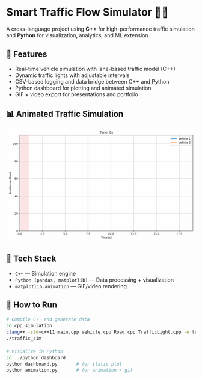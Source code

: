 # Smart Traffic Flow Simulator 🚦🚗

A cross-language project using **C++** for high-performance traffic simulation and **Python** for visualization, analytics, and ML extension.

## 🚀 Features
- Real-time vehicle simulation with lane-based traffic model (C++)
- Dynamic traffic lights with adjustable intervals
- CSV-based logging and data bridge between C++ and Python
- Python dashboard for plotting and animated simulation
- GIF + video export for presentations and portfolio

## 📊 Animated Traffic Simulation
![Traffic Simulation](python_dashboard/traffic_simulation.gif)

## 📁 Tech Stack
- `C++` — Simulation engine
- `Python (pandas, matplotlib)` — Data processing + visualization
- `matplotlib.animation` — GIF/video rendering

## 📄 How to Run
```bash
# Compile C++ and generate data
cd cpp_simulation
clang++ -std=c++11 main.cpp Vehicle.cpp Road.cpp TrafficLight.cpp -o traffic_sim
./traffic_sim

# Visualize in Python
cd ../python_dashboard
python dashboard.py       # for static plot
python animation.py       # for animation / gif
